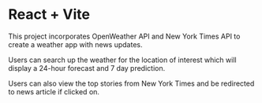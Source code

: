 # React + Vite

This project incorporates OpenWeather API and New York Times API to create a weather app with news updates. 

Users can search up the weather for the location of interest which will display a 24-hour forecast and 7 day prediction. 

Users can also view the top stories from New York Times and be redirected to news article if clicked on.
